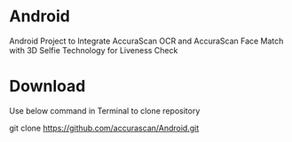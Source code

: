 # Android
Android Project to Integrate AccuraScan OCR and AccuraScan Face Match with 3D Selfie Technology for Liveness Check

# Download
Use below command in Terminal to clone repository

git clone https://github.com/accurascan/Android.git
